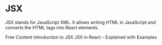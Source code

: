 # JSX

JSX stands for JavaScript XML. It allows writing HTML in JavaScript and converts the HTML tags into React elements.

<ResourceGroupTitle>Free Content</ResourceGroupTitle>
<BadgeLink colorScheme='blue' badgeText='Official Introduction' href='https://reactjs.org/docs/introducing-jsx.html'>Introduction to JSX</BadgeLink>
<BadgeLink colorScheme='yellow' badgeText='Read' href='https://www.freecodecamp.org/news/jsx-in-react-introduction/'>JSX in React – Explained with Examples</BadgeLink>

